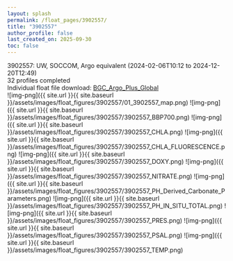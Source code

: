 ```yaml
---
layout: splash
permalink: /float_pages/3902557/
title: "3902557"
author_profile: false
last_created_on: 2025-09-30
toc: false
---
```

 
3902557: UW, SOCCOM, Argo equivalent (2024-02-06T10:12 to 2024-12-20T12:49)\
32 profiles completed\
Individual float file download: [BGC_Argo_Plus_Global](https://ftp.soest.hawaii.edu/bgc_argo_plus/Individual_Floats/outliers_removed/3902557_Sprof_processed.nc)\
![img-png]({{ site.url }}{{ site.baseurl }}/assets/images/float_figures/3902557/01_3902557_map.png)
![img-png]({{ site.url }}{{ site.baseurl }}/assets/images/float_figures/3902557/3902557_BBP700.png)
![img-png]({{ site.url }}{{ site.baseurl }}/assets/images/float_figures/3902557/3902557_CHLA.png)
![img-png]({{ site.url }}{{ site.baseurl }}/assets/images/float_figures/3902557/3902557_CHLA_FLUORESCENCE.png)
![img-png]({{ site.url }}{{ site.baseurl }}/assets/images/float_figures/3902557/3902557_DOXY.png)
![img-png]({{ site.url }}{{ site.baseurl }}/assets/images/float_figures/3902557/3902557_NITRATE.png)
![img-png]({{ site.url }}{{ site.baseurl }}/assets/images/float_figures/3902557/3902557_PH_Derived_Carbonate_Parameters.png)
![img-png]({{ site.url }}{{ site.baseurl }}/assets/images/float_figures/3902557/3902557_PH_IN_SITU_TOTAL.png)
![img-png]({{ site.url }}{{ site.baseurl }}/assets/images/float_figures/3902557/3902557_PRES.png)
![img-png]({{ site.url }}{{ site.baseurl }}/assets/images/float_figures/3902557/3902557_PSAL.png)
![img-png]({{ site.url }}{{ site.baseurl }}/assets/images/float_figures/3902557/3902557_TEMP.png)
